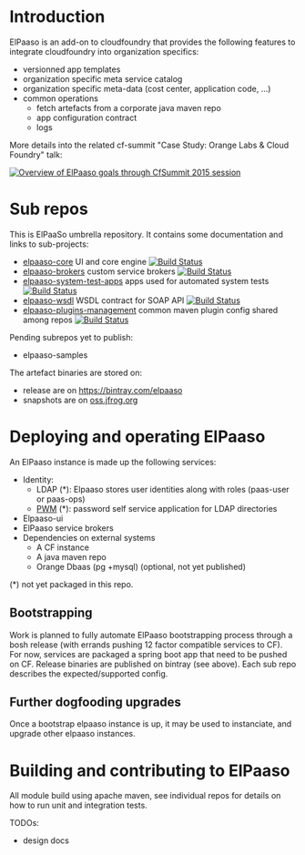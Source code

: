 # Introduction

ElPaaso is an add-on to cloudfoundry that provides the following features to integrate cloudfoundry into organization specifics:
* versionned app templates
* organization specific meta service catalog 
* organization specific meta-data (cost center, application code, ...)
* common operations
  * fetch artefacts from a corporate java maven repo
  * app configuration contract
  * logs
   
More details into the related cf-summit "Case Study: Orange Labs & Cloud Foundry" talk:

[![Overview of ElPaaso goals through CfSummit 2015 session](https://cloud.githubusercontent.com/assets/4748380/9734992/bafdcdb4-5637-11e5-82e1-6a18d10776ec.png)](http://fr.slideshare.net/gberche/orange-case-study-48927985)

# Sub repos

This is ElPaaSo umbrella repository. It contains some documentation and links to sub-projects:
* [elpaaso-core](https://github.com/Orange-OpenSource/elpaaso-core) UI and core engine  [![Build Status](https://travis-ci.org/Orange-OpenSource/elpaaso-core.svg?branch=master)](https://travis-ci.org/Orange-OpenSource/elpaaso-core)
* [elpaaso-brokers](https://github.com/Orange-OpenSource/elpaaso-brokers) custom service brokers [![Build Status](https://travis-ci.org/Orange-OpenSource/elpaaso-brokers.svg?branch=master)](https://travis-ci.org/Orange-OpenSource/elpaaso-brokers)
* [elpaaso-system-test-apps](https://github.com/Orange-OpenSource/elpaaso-system-test-apps) apps used for automated system tests  [![Build Status](https://travis-ci.org/Orange-OpenSource/elpaaso-system-test-apps.svg?branch=master)](https://travis-ci.org/Orange-OpenSource/elpaaso-system-test-apps)
* [elpaaso-wsdl](https://github.com/Orange-OpenSource/elpaaso-wsdl) WSDL contract for SOAP API  [![Build Status](https://travis-ci.org/Orange-OpenSource/elpaaso-wsdl.svg?branch=master)](https://travis-ci.org/Orange-OpenSource/elpaaso-wsdl)
* [elpaaso-plugins-management](https://github.com/Orange-OpenSource/elpaaso-plugins-management) common maven plugin config shared among repos [![Build Status](https://travis-ci.org/Orange-OpenSource/elpaaso-plugins-management.svg?branch=master)](https://travis-ci.org/Orange-OpenSource/elpaaso-plugins-management)

Pending subrepos yet to publish:
* elpaaso-samples

The artefact binaries are stored on:
* release are on https://bintray.com/elpaaso
* snapshots are on [oss.jfrog.org](https://oss.jfrog.org/webapp/#/artifacts/browse/tree/search/quick/eyJzZWFyY2giOiJxdWljayIsInNlbGVjdGVkUmVwb3NpdG9yaWVzIjpbXSwicXVlcnkiOiJlbHBhYXNvKiJ9)


# Deploying and operating ElPaaso 

An ElPaaso instance is made up the following services:
* Identity:
   * LDAP (*): Elpaaso stores user identities along with roles (paas-user or paas-ops)
   * [PWM](https://github.com/jrivard/pwm) (*): password self service application for LDAP directories
* Elpaaso-ui 
* ElPaaso service brokers
* Dependencies on external systems 
   * A CF instance 
   * A java maven repo
   * Orange Dbaas (pg +mysql) (optional, not yet published)

(*) not yet packaged in this repo.   

## Bootstrapping
   
Work is planned to fully automate ElPaaso bootstrapping process through a bosh release (with errands pushing 12 factor compatible services to CF).
For now, services are packaged a spring boot app that need to be pushed on CF. Release binaries are published on bintray (see above). Each sub repo describes the expected/supported config.  

## Further dogfooding upgrades

Once a bootstrap elpaaso instance is up, it may be used to instanciate, and upgrade other elpaaso instances. 

# Building and contributing to ElPaaso 

All module build using apache maven, see individual repos for details on how to run unit and integration tests.

TODOs: 
* design docs

